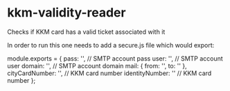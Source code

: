 # kkm-validity-reader
Checks if KKM card has a valid ticket associated with it

In order to run this one needs to add a secure.js file which would export:

module.exports = {
	pass: '', // SMTP account pass
	user: '', // SMTP account user
	domain: '', // SMTP account domain
	mail: {
		from: '',
		to: ''
	},
	cityCardNumber: '', // KKM card number
	identityNumber: '' // KKM card number
};
